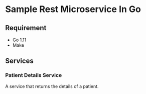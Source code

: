 # Sample Rest Microservice In Go

## Requirement 
* Go 1.11
* Make

## Services 

### Patient Details Service

A service that returns the details of a patient. 
